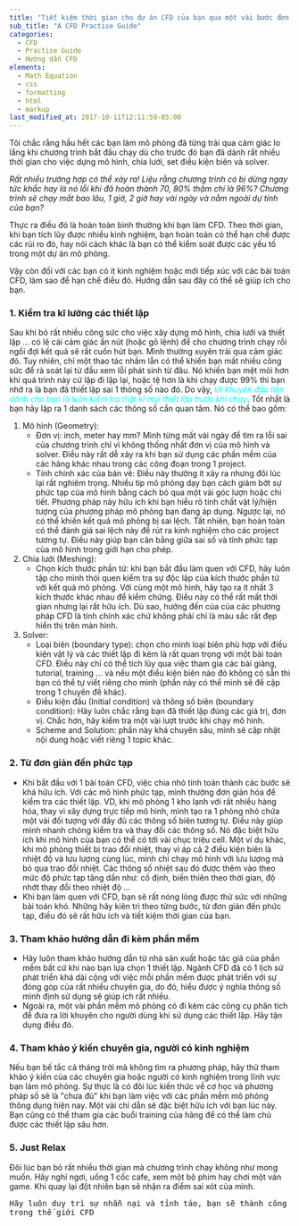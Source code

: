 ```yaml
---
title: "Tiết kiệm thời gian cho dự án CFD của bạn qua một vài bước đơn giản"
sub_title: "A CFD Practise Guide"
categories:
  - CFD
  - Practise Guide
  - Hướng dẫn CFD
elements:
  - Math Equation
  - css
  - formatting
  - html
  - markup
last_modified_at: 2017-10-11T12:11:59-05:00
---
```


Tôi chắc rằng hầu hết các bạn làm mô phỏng đã từng trải qua cảm giác lo lắng khi chương trình bắt đầu chạy dù cho trước đó bạn đã dành rất nhiều thời gian cho việc dựng mô hình, chia lưới, set điều kiện biên và solver. 

*Rất nhiều trường hợp có thể xảy ra! Liệu rằng chương trình có bị dừng ngay tức khắc hay là nó lỗi khi đã hoàn thành 70, 80% thậm chí là 96%? Chương trình sẽ chạy mất bao lâu, 1 giờ, 2 giờ hay vài ngày và nằm ngoài dự tính của bạn?*

Thực ra điều đó là hoàn toàn bình thường khi bạn làm CFD. Theo thời gian, khi bạn tích lũy được nhiều kinh nghiệm, bạn hoàn toàn có thể hạn chế được các rủi ro đó, hay nói cách khác là bạn có thể kiểm soát được các yếu tố trong một dự án mô phỏng. 

Vậy còn đối với các bạn có ít kinh nghiệm hoặc mới tiếp xúc với các bài toán CFD, làm sao để hạn chế điều đó. Hướng dẫn sau đây có thể sẽ giúp ích cho bạn.

### 1. Kiểm tra kĩ lưỡng các thiết lập

Sau khi bỏ rất nhiều công sức cho việc xây dựng mô hình, chia lưới và thiết lập ... có lẽ cái cảm giác ấn nút (hoặc gõ lệnh) để cho chương trình chạy rồi ngồi đợi kết quả sẽ rất cuốn hút bạn. Mình thường xuyên trải qua cảm giác đó. Tuy nhiên, chỉ một thao tác nhầm lẫn có thể khiến bạn mất nhiều công sức để rà soát lại từ đầu xem lỗi phát sinh từ đâu. Nó khiến bạn mệt mỏi hơn khi quá trình này cứ lặp đi lặp lại, hoặc tệ hơn là khi chạy được 99% thì bạn nhớ ra là bạn đã thiết lập sai 1 thông số nào đó. Do vậy, <span style ="color:cyan">*lời khuyên đầu tiên dành cho bạn là luôn kiểm tra thật kĩ mọi thiết lập trước khi chạy*</span>. Tốt nhất là bạn hãy lập ra 1 danh sách các thông số cần quan tâm. Nó có thể bao gồm:
  1. Mô hình (Geometry):
      * Đơn vị: inch, meter hay mm? Mình từng mất vài ngày để tìm ra lỗi sai của chương trình chỉ vì không thống nhất đơn vị của mô hình và solver. Điều này rất dễ xảy ra khi bạn sử dụng các phần mềm của các hãng khác nhau trong các công đoạn trong 1 project. 
      * Tính chính xác của bản vẽ: Điều này thường ít xảy ra nhưng đôi lúc lại rất nghiêm trọng. Nhiều tip mô phỏng dạy bạn cách giảm bớt sự phức tạp của mô hình bằng cách bỏ qua một vài góc lượn hoặc chi tiết. Phương pháp này hữu ích khi bạn hiểu rõ tính chất vật lý/hiện tượng của phương pháp mô phỏng bạn đang áp dụng. Ngược lại, nó có thể khiến kết quả mô phỏng bị sai lệch. Tất nhiên, bạn hoàn toàn có thể đánh giá sai lệch này để rút ra kinh nghiệm cho các project tương tự. Điều này giúp bạn cân bằng giữa sai số và tính phức tạp của mô hình trong giới hạn cho phép.
  2. Chia lưới (Meshing):
      * Chọn kích thước phần tử: khi bạn bắt đầu làm quen với CFD, hãy luôn tập cho mình thói quen kiểm tra sự độc lập của kích thước phần tử với kết quả mô phỏng. Với cùng một mô hình, hãy tạo ra ít nhất 3 kích thước khác nhau để kiểm chứng. Điều này có thể rất mất thời gian nhưng lại rất hữu ích. Dù sao, hướng đến của của các phương pháp CFD là tính chính xác chứ không phải chỉ là màu sắc rất đẹp hiển thị trên màn hình.
  3. Solver:
      * Loại biên (boundary type): chọn cho mình loại biên phù hợp với điều kiện vật lý và các thiết lập đi kèm là rất quan trọng với một bài toán CFD. Điều này chỉ có thể tích lũy qua việc tham gia các bài giảng, tutorial, training ... và nếu một điều kiện biên nào đó không có sẵn thì bạn có thể tự viết riêng cho mình (phần này có thể mình sẽ đề cập trong 1 chuyên đề khác).
      * Điều kiện đầu (Initial condition) và thông số biên (boundary condition): Hãy luôn chắc rằng bạn đã thiết lập đúng các giá trị, đơn vị. Chắc hơn, hãy kiểm tra một vài lượt trước khi chạy mô hình.
      * Scheme and Solution: phần này khá chuyên sâu, mình sẽ cập nhật nội dung hoặc viết riêng 1 topic khác.

### 2. Từ đơn giản đến phức tạp

* Khi bắt đầu với 1 bài toán CFD, việc chia nhỏ tính toán thành các bước sẽ khá hữu ích. Với các mô hình phức tạp, mình thường đơn giản hóa để kiểm tra các thiết lập. VD, khi mô phỏng 1 kho lạnh với rất nhiều hàng hóa, thay vì xây dựng trực tiếp mô hình, mình tạo ra 1 phòng nhỏ chứa một vài đối tượng với đầy đủ các thông số biên tương tự. Điều này giúp mình nhanh chóng kiểm tra và thay đổi các thông số. Nó đặc biệt hữu ích khi mô hình của bạn có thể có tới vài chục triệu cell. Một ví dụ khác, khi mô phỏng thiết bị trao đổi nhiệt, thay vì áp cả 2 điều kiện biên là nhiệt độ và lưu lượng cùng lúc, mình chỉ chạy mô hình với lưu lượng mà bỏ qua trao đổi nhiệt. Các thông số nhiệt sau đó được thêm vào theo mức độ phức tạp tăng dần như: cố định, biến thiên theo thời gian, độ nhớt thay đổi theo nhiệt độ ...
* Khi bạn làm quen với CFD, bạn sẽ rất nóng lòng được thử sức với những bài toán khó. Những hãy kiên trì theo từng bước, từ đơn giản đến phức tạp, điều đó sẽ rất hữu ích và tiết kiệm thời gian của bạn.

### 3. Tham khảo hướng dẫn đi kèm phần mềm

* Hãy luôn tham khảo hướng dẫn từ nhà sản xuất hoặc tác giả của phần mềm bất cứ khi nào bạn lựa chọn 1 thiết lập. Ngành CFD đã có 1 lịch sử phát triển khá dài cộng với việc mỗi phần mềm được phát triển với sự đóng góp của rất nhiều chuyên gia, do đó, hiểu được ý nghĩa thông số mình định sử dụng sẽ giúp ích rất nhiều. 
* Ngoài ra, một vài phần mềm mô phỏng có đi kèm các công cụ phân tích để đưa ra lời khuyên cho người dùng khi sử dụng các thiết lập. Hãy tận dụng điều đó.

### 4. Tham khảo ý kiến chuyên gia, người có kinh nghiệm

Nếu bạn bế tắc cả tháng trời mà không tìm ra phương pháp, hãy thử tham khảo ý kiến của các chuyên gia hoặc người có kinh nghiệm trong lĩnh vực bạn làm mô phỏng. Sự thực là có đôi lúc kiến thức về cơ học và phương pháp số sẽ là "chưa đủ" khi bạn làm việc với các phần mềm mô phỏng thông dụng hiện nay. Một vài chỉ dẫn sẽ đặc biệt hữu ích với bạn lúc này. Bạn cũng có thể tham gia các buổi training của hãng để có thể làm chủ được các thiết lập sâu hơn. 

### 5. Just Relax

Đôi lúc bạn bỏ rất nhiều thời gian mà chương trình chạy không như mong muốn. Hãy nghỉ ngơi, uống 1 cốc cafe, xem một bộ phim hay chơi một ván game. Khi quay lại đột nhiên bạn sẽ nhận ra điểm sai xót của mình. 


<kbd>Hãy luôn duy trì sự nhẫn nại và tỉnh táo, bạn sẽ thành công trong thế giới CFD </kbd>
